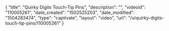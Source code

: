 {
    "title": "Quirky Digits Touch-Tip Pins",
    "description": "",
    "videoid": "110005261",
    "date_created": "1502525203",
    "date_modified": "1504283474",
    "type": "captivate",
    "layout": "video",
    "url": "\/v\/quirky-digits-touch-tip-pins\/110005261"
}
